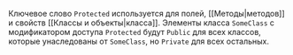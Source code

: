 
Ключевое слово `Protected` используется для полей, [[Методы|методов]] и свойств [[Классы и объекты|класса]].
Элементы класса `SomeClass` с модификатором доступа `Protected` будут `Public` для всех классов, которые унаследованы от `SomeClass`, но `Private` для всех остальных.